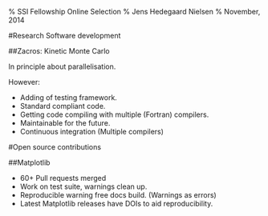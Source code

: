 % SSI Fellowship Online Selection
% Jens Hedegaard Nielsen
% November, 2014

#Research Software development

##Zacros: Kinetic Monte Carlo

In principle about parallelisation.

However:

*  Adding of testing framework.
*  Standard compliant code.
*  Getting code compiling with multiple (Fortran) compilers.
*  Maintainable for the future.
*  Continuous integration (Multiple compilers)

#Open source contributions

##Matplotlib

*  60+ Pull requests merged
*  Work on test suite, warnings clean up.
*  Reproducible warning free docs build. (Warnings as errors)
*  Latest Matplotlib releases have DOIs to aid reproducibility.
